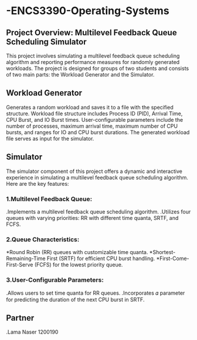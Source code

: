 # -ENCS3390-Operating-Systems
## Project Overview: Multilevel Feedback Queue Scheduling Simulator

This project involves simulating a multilevel feedback queue scheduling algorithm and reporting performance 
measures for randomly generated workloads. The project is designed for groups of two students and consists 
of two main parts: the Workload Generator and the Simulator.

## Workload Generator
Generates a random workload and saves it to a file with the specified structure.
Workload file structure includes Process ID (PID), Arrival Time, CPU Burst, and IO Burst times.
User-configurable parameters include the number of processes, maximum arrival time, maximum number of CPU bursts, and ranges for IO and CPU burst durations.
The generated workload file serves as input for the simulator.

## Simulator
The simulator component of this project offers a dynamic and interactive experience in simulating 
a multilevel feedback queue scheduling algorithm. Here are the key features:

### 1.Multilevel Feedback Queue:
  .Implements a multilevel feedback queue scheduling algorithm.
  .Utilizes four queues with varying priorities: RR with different time quanta, SRTF, and FCFS.
   
### 2.Queue Characteristics:
  *Round Robin (RR) queues with customizable time quanta.
  *Shortest-Remaining-Time First (SRTF) for efficient CPU burst handling.
  *First-Come-First-Serve (FCFS) for the lowest priority queue.
      
### 3.User-Configurable Parameters:
  .Allows users to set time quanta for RR queues.
  .Incorporates 𝛼 parameter for predicting the duration of the next CPU burst in SRTF.






## Partner 
  .Lama Naser 1200190

  
